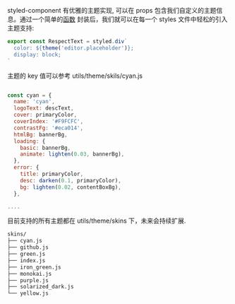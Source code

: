 

styled-component 有优雅的主题实现, 可以在 props 包含我们自定义的主题信息。通过一个简单的[函数](https://github.com/coderplanets/coderplanets_web/blob/dev/utils/themes/index.js#L25) 封装后，我们就可以在每一个 styles 文件中轻松的引入主题支持: 

```js
export const RespectText = styled.div`
  color: ${theme('editor.placeholder')};
  display: block;
`
```
主题的 key 值可以参考 utils/theme/skils/cyan.js 

```js

const cyan = {
  name: 'cyan',
  logoText: descText,
  cover: primaryColor,
  coverIndex: '#F9FCFC',
  contrastFg: '#eca014',
  htmlBg: bannerBg,
  loading: {
    basic: bannerBg,
    animate: lighten(0.03, bannerBg),
  },
  error: {
    title: primaryColor,
    desc: darken(0.1, primaryColor),
    bg: lighten(0.02, contentBoxBg),
  },

....

```

目前支持的所有主题都在 utils/theme/skins 下，未来会持续扩展.

```bash
skins/
├── cyan.js
├── github.js
├── green.js
├── index.js
├── iron_green.js
├── monokai.js
├── purple.js
├── solarized_dark.js
└── yellow.js
```
